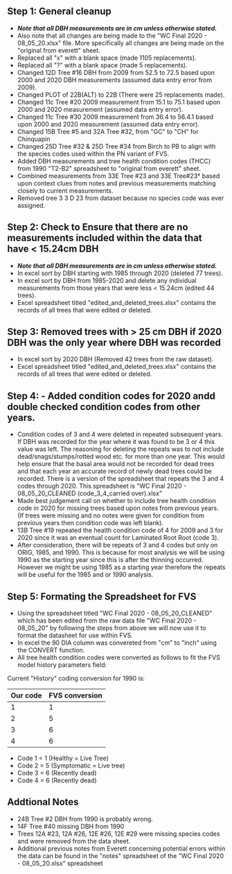## Step 1: General cleanup
- ***Note that all DBH measurements are in cm unless otherwise stated.***
- Also note that all changes are being made to the "WC Final 2020 - 08_05_20.xlsx" file. More specifically all changes are being made on the "original from everett" sheet.
- Replaced all "x" with a blank space (made 1105 replacements). 
- Replaced all "?" with a blank space (made 5 replacements).
- Changed 12D Tree #16 DBH from 2009 from 52.5 to 72.5 based upon 2000 and 2020 DBH measurements (assumed data entry error from 2009).
- Changed PLOT of 22B(ALT) to 22B (There were 25 replacements made).
- Changed 11c Tree #20 2009 measurement from 15.1 to 75.1 based upon 2000 and 2020 measurement (assumed data entry error).
- Changed 11c Tree #30 2009 measurement from 36.4 to 56.4.1 based upon 2000 and 2020 measurement (assumed data entry error).
- Changed 15B	Tree #5 and 32A	Tree #32,  from "GC" to "CH" for Chinquapin
- Changed 25D Tree #32 & 25D Tree #34 from Birch to PB to align with the species codes used within the PN variant of FVS.
- Added DBH measurements and tree health condition codes (THCC) from 1990 "T2-B2" spreadsheet to "original from everett" sheet.
- Combined measurements from 33E Tree #23 and 33E Tree#23* based upon context clues from notes and previous measurements matching closely to current measurements.
- Removed tree 3	3	D	23 from dataset because no species code was ever assigned.

## Step 2: Check to Ensure that there are no measurements included within the data that have < 15.24cm DBH
- ***Note that all DBH measurements are in cm unless otherwise stated.***
- In excel sort by DBH starting with 1985 through 2020 (deleted 77 trees).
- In excel sort by DBH from 1985-2020 and delete any individual measurements from those years that were less < 15.24cm (edited 44 trees).
- Excel spreadsheet titled "edited_and_deleted_trees.xlsx" contains the records of all trees that were edited or deleted.

## Step 3: Removed trees with > 25 cm DBH if 2020 DBH was the only year where DBH was recorded
- In excel sort by 2020 DBH (Removed 42 trees from the raw dataset).
-  Excel spreadsheet titled "edited_and_deleted_trees.xlsx" contains the records of all trees that were edited or deleted.

## Step 4: - Added condition codes for 2020 andd double checked condition codes from other years.
- Condition codes of 3 and 4 were deleted in repeated subsequent years. If DBH was recorded for the year where it was found to be 3 or 4 this value was left. The reasoning for deleting the repeats was to not include dead/snags/stumps/rotted wood etc. for more than one year. This would help ensure that the basal area would not be recorded for dead trees and that each year an accurate record of newly dead trees could be recorded. There is a version of the spreadsheet that repeats the 3 and 4 codes through 2020. This spreadsheet is "WC Final 2020 - 08_05_20_CLEANED (code_3_4_carried over).xlsx"  
- Made best judgement call on whether to include tree health condition code in 2020 for missing trees based upon notes from previous years. (If trees were missing and no notes were given for condition from previous years then condition code was left blank).
- 13B Tree #19 repeated the health condition code of 4 for 2009 and 3 for 2020 since it was an eventual count for Laminated Root Root (code 3).
- After consideration, there will be repeats of 3 and 4 codes but only on ORIG, 1985, and 1990. This is because for most analysis we will be using 1990 as the starting year since this is after the thinning occurred. However we might be using 1985 as a starting year therefore the repeats will be useful for the 1985 and or 1990 analysis.

## Step 5: Formating the Spreadsheet for FVS
- Using the spreadsheet titled "WC Final 2020 - 08_05_20_CLEANED" which has been edited from the raw data file "WC Final 2020 - 08_05_20" by following the steps from above we will now use it to format the datasheet for use within FVS.
- In excel the 90 DIA column was convereted from "cm" to "inch" using the CONVERT function.
- All tree health condition codes were converted as follows to fit the FVS model history parameters field:

Current "History" coding conversion for 1990 is:

| Our code | FVS conversion |
| --- | --- |
| 1 | 1 |
| 2 | 5 |
| 3 | 6 |
| 4 | 6 |


- Code 1 = 1 (Healthy = Live Tree)
- Code 2 = 5 (Symptomatic = Live tree)
- Code 3 = 6 (Recently dead)
- Code 4 = 6 (Recently dead)

## Addtional Notes 
- 24B Tree #2 DBH from 1990 is probably wrong.
- 14F Tree #40 missing DBH from 1990 
- Trees 12A #23, 12A #26, 12E #26, 12E #29 were missing species codes and were removed from the data sheet. 
- Additional previous notes from Everett concerning potential errors within the data can be found in the "notes" spreadsheet of the "WC Final 2020 - 08_05_20.xlsx" spreadsheet
